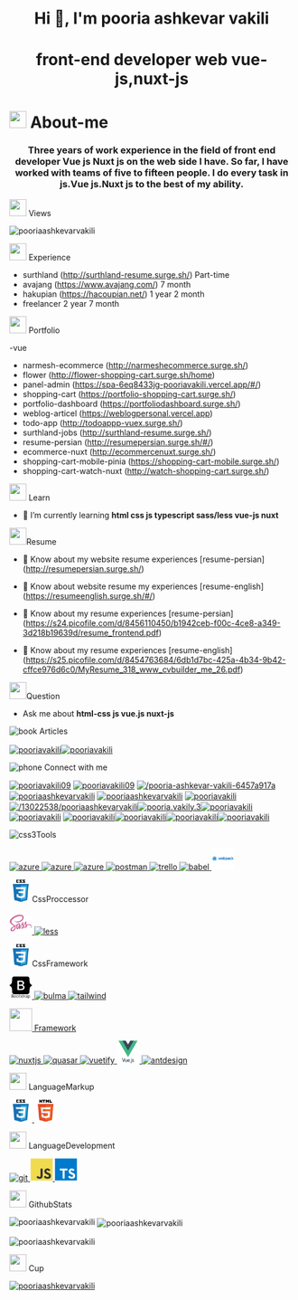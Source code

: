 <h1 align="center">Hi 👋, I'm pooria ashkevar vakili

</h1>
<h1 align="center">front-end developer web vue-js,nuxt-js

</h1>
<h1> <img src="https://img.icons8.com/color/2x/about.png" width="30" height="30"/> About-me
</h1>
<h3 align="center">
Three years of work experience in the field of front end developer Vue js Nuxt js on the web side
I have. So far, I have worked with teams of five to fifteen people. I do every task in js.Vue  js.Nuxt js to the best of my ability.</h3>



<img src="https://cdn-icons-png.flaticon.com/128/1947/1947911.png" width="30" height="30"/> Views
<p align="left"> <img src="https://komarev.com/ghpvc/?username=pooriaashkevarvakili&label=Profile%20views&color=0e75b6&style=flat" alt="pooriaashkevarvakili" /></p>



 <img src="https://img.icons8.com/cotton/2x/shopping-bag--v5.png" width="30" height="30"/> Experience
 
- surthland (http://surthland-resume.surge.sh/) Part-time
- avajang   (https://www.avajang.com/) 7 month
- hakupian  (https://hacoupian.net/) 1 year 2 month
- freelancer 2 year 7 month

 <img src="https://img.icons8.com/ultraviolet/2x/user.png" width="30" height="30"/> Portfolio
 
-vue 
- narmesh-ecommerce          (http://narmeshecommerce.surge.sh/) 
- flower                     (http://flower-shopping-cart.surge.sh/home)
- panel-admin                (https://spa-6eq8433jg-pooriavakili.vercel.app/#/)
- shopping-cart              (https://portfolio-shopping-cart.surge.sh/)
- portfolio-dashboard        (https://portfoliodashboard.surge.sh/)
- weblog-articel             (https://weblogpersonal.vercel.app)
- todo-app                   (http://todoappp-vuex.surge.sh/)
- surthland-jobs             (http://surthland-resume.surge.sh/)
- resume-persian            (http://resumepersian.surge.sh/#/)
- ecommerce-nuxt             (http://ecommercenuxt.surge.sh/)
- shopping-cart-mobile-pinia  (https://shopping-cart-mobile.surge.sh/)
- shopping-cart-watch-nuxt    (http://watch-shopping-cart.surge.sh/)

<img src="https://img.icons8.com/fluency/2x/address-book-2.png" width="30" height="30"/> Learn

- 🌱 I’m currently learning **html css js typescript sass/less vue-js nuxt**

<img src="https://img.icons8.com/external-others-inmotus-design/2x/external-Paper-16px-set-others-inmotus-design.png" width="30" height="30"/>Resume

- 👯 Know about my website resume experiences [resume-persian] (http://resumepersian.surge.sh/)
- 👯 Know about website resume my experiences [resume-english] (https://resumeenglish.surge.sh/#/)
- 👯 Know about my  resume experiences        [resume-persian]        (https://s24.picofile.com/d/8456110450/b1942ceb-f00c-4ce8-a349-3d218b19639d/resume_frontend.pdf)

- 👯 Know about my  resume experiences        [resume-english]        (https://s25.picofile.com/d/8454763684/6db1d7bc-425a-4b34-9b42-cffce976d6c0/MyResume_318_www_cvbuilder_me_26.pdf)


<img src="https://img.icons8.com/flat-round/2x/question-mark.png" width="30" height="30"/>Question
- Ask me about **html-css js vue.js nuxt-js**


 <img src="https://freeiconshop.com/wp-content/uploads/edd/book-flat.png" alt="book" width="40" height="40"/> Articles
<p align="left"><a href="https://medium.com/pooriavakili" target="blank"><img align="center" src="https://raw.githubusercontent.com/rahuldkjain/github-profile-readme-generator/master/src/images/icons/Social/medium.svg" alt="pooriavakili" height="30" width="40" /></a><a href="https://virgool.io/@pooriavakili09" target="blank"><img align="center" src="https://encrypted-tbn0.gstatic.com/images?q=tbn:ANd9GcSngtGzeFHTAgzzqIz-VTuf-JSMU4Xw6SuDJRQGeeYw&s" alt="pooriavakili" height="30" width="40" /></a> </p>

  <img src="https://freeiconshop.com/wp-content/uploads/edd/phone-flat-128x128.png" alt="phone" width="40" height="40"/> Connect with me
<p align="left">
<a href="https://twitter.com/pooriavakili09" target="blank"><img align="center" src="https://raw.githubusercontent.com/rahuldkjain/github-profile-readme-generator/master/src/images/icons/Social/twitter.svg" alt="pooriavakili09" height="30" width="40" /></a>
 <a href="https://www.aparat.com/learnqt" target="blank"><img align="center" src="https://img.icons8.com/color/2x/aparat.png" alt="pooriavakili09" height="30" width="40" /></a>
<a href="https://linkedin.com/in//pooria-ashkevar-vakili-6457a917a" target="blank"><img align="center" src="https://raw.githubusercontent.com/rahuldkjain/github-profile-readme-generator/master/src/images/icons/Social/linked-in-alt.svg" alt="/pooria-ashkevar-vakili-6457a917a" height="30" width="40" /></a>
<a href="https://instagram.com/pooriaashkevarvakili" target="blank"><img align="center" src="https://raw.githubusercontent.com/rahuldkjain/github-profile-readme-generator/master/src/images/icons/Social/instagram.svg" alt="pooriaashkevarvakili" height="30" width="40" /></a>
<a href="https://www.youtube.com/@pooriaashkevarvakili8848" target="blank"><img align="center" src="https://raw.githubusercontent.com/rahuldkjain/github-profile-readme-generator/master/src/images/icons/Social/youtube.svg" alt="pooriaashkevarvakili" height="30" width="40" /></a>
<a href="https://discord.gg/pooriavakili" target="blank"><img align="center" src="https://raw.githubusercontent.com/rahuldkjain/github-profile-readme-generator/master/src/images/icons/Social/discord.svg" alt="pooriavakili" height="30" width="40" /></a><a href="https://stackoverflow.com/users//13022538/pooriaashkevarvakili" target="blank"><img align="center" src="https://raw.githubusercontent.com/rahuldkjain/github-profile-readme-generator/master/src/images/icons/Social/stack-overflow.svg" alt="/13022538/pooriaashkevarvakili" height="30" width="40" /></a><a href="https://fb.com/pooria.vakily.3" target="blank"><img align="center" src="https://raw.githubusercontent.com/rahuldkjain/github-profile-readme-generator/master/src/images/icons/Social/facebook.svg" alt="pooria.vakily.3" height="30" width="40" /></a><a href="https://codepen.io/pooriavakili" target="blank"><img align="center" src="https://raw.githubusercontent.com/rahuldkjain/github-profile-readme-generator/master/src/images/icons/Social/codepen.svg" alt="pooriavakili" height="30" width="40" /></a>
<a href="https://dev.to/pooriavakili" target="blank"><img align="center" src="https://raw.githubusercontent.com/rahuldkjain/github-profile-readme-generator/master/src/images/icons/Social/devto.svg" alt="pooriavakili" height="30" width="40" /></a>
<a href="https://codesandbox.com/pooriavakili" target="blank"><img align="center" src="https://raw.githubusercontent.com/rahuldkjain/github-profile-readme-generator/master/src/images/icons/Social/codesandbox.svg" alt="pooriavakili" height="30" width="40" /></a><a href="https://api.whatsapp.com/send/?phone=989376720694&text&type=phone_number&app_absent=0" target="blank"><img align="center" src="https://www.freepnglogos.com/uploads/whatsapp-logo-light-green-png-0.png" alt="pooriavakili" height="30" width="40" /></a></a><a href="https://gitlab.com/pooriaashkevarvakili" target="blank"><img align="center" src="https://img.icons8.com/color/2x/gitlab.png" alt="pooriavakili" height="30" width="40" /></a><a href="https://pooriavakili09@gmail.com" target="blank"><img align="center" src="https://www.freepnglogos.com/uploads/logo-gmail-png/logo-gmail-png-gmail-icon-download-png-and-vector-1.png" alt="pooriavakili" height="30" width="40" /></a>
</p>


  <img src="https://cdn-icons-png.flaticon.com/128/7413/7413873.png" alt="css3" width="40" height="40"/>Tools
<p align="left"> <a href="https://www.atlassian.com/software/jira" target="_blank" rel="noreferrer"> <img src="https://p.kindpng.com/picc/s/278-2785101_jira-logo-png-transparent-png.png" alt="azure" width="40" height="40"/> </a> <a href="https://azure.microsoft.com/en-in/" target="_blank" rel="noreferrer"> <img src="https://www.vectorlogo.zone/logos/microsoft_azure/microsoft_azure-icon.svg" alt="azure" width="40" height="40"/> </a><a href="https://swagger.io/" target="_blank" rel="noreferrer"> <img src="https://upload.wikimedia.org/wikipedia/commons/a/ab/Swagger-logo.png" alt="azure" width="40" height="40"/> </a><a href="https://www.postman.com/" target="_blank" rel="noreferrer"> <img src="https://encrypted-tbn0.gstatic.com/images?q=tbn:ANd9GcS1FCAC2GVzqBMbtcsjOIeu7NpWs2pV3K6MQtoltAUo-hQAhWWx9ahZ&usqp=CAE&s" alt="postman" width="40" height="40"/> </a><a href="https://trello.com" target="_blank" rel="noreferrer"> <img src="https://brandslogos.com/wp-content/uploads/images/large/trello-logo.png" alt="trello" width="40" height="40"/> </a><a href="https://babeljs.io/" target="_blank" rel="noreferrer"> <img src="https://www.vectorlogo.zone/logos/babeljs/babeljs-icon.svg" alt="babel" width="40" height="40"/> </a><a href="https://webpack.js.org" target="_blank" rel="noreferrer"> <img src="https://raw.githubusercontent.com/devicons/devicon/d00d0969292a6569d45b06d3f350f463a0107b0d/icons/webpack/webpack-original-wordmark.svg" alt="webpack" width="40" height="40"/> </a></p>

 <img src="https://raw.githubusercontent.com/devicons/devicon/master/icons/css3/css3-original-wordmark.svg" alt="css3" width="40" height="40"/>CssProccessor
<p align="left"><a href="https://sass-lang.com" target="_blank" rel="noreferrer"> <img src="https://raw.githubusercontent.com/devicons/devicon/master/icons/sass/sass-original.svg" alt="sass" width="40" height="40"/> </a><a href="https://lesscss.org/" target="_blank" rel="noreferrer"> <img src="https://seeklogo.com/images/L/less-logo-AAE582C286-seeklogo.com.png" alt="less" width="40" height="40"/> </a></p>

 <img src="https://raw.githubusercontent.com/devicons/devicon/master/icons/css3/css3-original-wordmark.svg" alt="css3" width="40" height="40"/>CssFramework
<p align="left"><a href="https://getbootstrap.com" target="_blank" rel="noreferrer"> <img src="https://raw.githubusercontent.com/devicons/devicon/master/icons/bootstrap/bootstrap-plain-wordmark.svg" alt="bootstrap" width="40" height="40"/> </a> <a href="https://bulma.io/" target="_blank" rel="noreferrer"> <img src="https://raw.githubusercontent.com/gilbarbara/logos/804dc257b59e144eaca5bc6ffd16949752c6f789/logos/bulma.svg" alt="bulma" width="40" height="40"/> </a> <a href="https://tailwindcss.com/" target="_blank" rel="noreferrer"> <img src="https://www.vectorlogo.zone/logos/tailwindcss/tailwindcss-icon.svg" alt="tailwind" width="40" height="40"/> </p>

<img src="https://cdn.iconscout.com/icon/premium/png-64-thumb/framework-4296024-3563359.png" width="40" height="40"/> Framework
<p align="left"><a href="https://nuxtjs.org/" target="_blank" rel="noreferrer"> <img src="https://www.vectorlogo.zone/logos/nuxtjs/nuxtjs-icon.svg" alt="nuxtjs" width="40" height="40"/> </a><a href="https://quasar.dev/" target="_blank" rel="noreferrer"> <img src="https://cdn.quasar.dev/logo/svg/quasar-logo.svg" alt="quasar" width="40" height="40"/><a href="https://vuetifyjs.com/en/" target="_blank" rel="noreferrer"> <img src="https://bestofjs.org/logos/vuetify.svg" alt="vuetify" width="40" height="40"/> </a><a href="https://vuejs.org/" target="_blank" rel="noreferrer"> <img src="https://raw.githubusercontent.com/devicons/devicon/master/icons/vuejs/vuejs-original-wordmark.svg" alt="vuejs" width="40" height="40"/> </a><a href="https://ant.design/" target="_blank" rel="noreferrer"> <img src="https://gw.alipayobjects.com/zos/rmsportal/KDpgvguMpGfqaHPjicRK.svg" alt="antdesign" width="40" height="40"/> </a> </p>
 
 <img src="https://cdn4.iconfinder.com/data/icons/web-ui-color/128/Globe-128.png" width="30" height="30"/> LanguageMarkup
<p align="left"><a href="https://www.w3schools.com/css/" target="_blank" rel="noreferrer"> <img src="https://raw.githubusercontent.com/devicons/devicon/master/icons/css3/css3-original-wordmark.svg" alt="css3" width="40" height="40"/> </a> <a href="https://www.w3.org/html/" target="_blank" rel="noreferrer"> <img src="https://raw.githubusercontent.com/devicons/devicon/master/icons/html5/html5-original-wordmark.svg" alt="html5" width="40" height="40"/> </a></p>

 <img src="https://cdn4.iconfinder.com/data/icons/web-ui-color/128/Globe-128.png" width="30" height="30"/> LanguageDevelopment
<p align="left">    <a href="https://git-scm.com/" target="_blank" rel="noreferrer"> <img src="https://www.vectorlogo.zone/logos/git-scm/git-scm-icon.svg" alt="git" width="40" height="40"/> </a>  <a href="https://developer.mozilla.org/en-US/docs/Web/JavaScript" target="_blank" rel="noreferrer"> <img src="https://raw.githubusercontent.com/devicons/devicon/master/icons/javascript/javascript-original.svg" alt="javascript" width="40" height="40"/> </a>   </a>   <a href="https://www.typescriptlang.org/" target="_blank" rel="noreferrer"> <img src="https://raw.githubusercontent.com/devicons/devicon/master/icons/typescript/typescript-original.svg" alt="typescript" width="40" height="40"/> </a>   </p>

<img src="https://cdn-icons-png.flaticon.com/128/3109/3109540.png" width="30" height="30"/> GithubStats


<p><img align="left" src="https://github-readme-stats.vercel.app/api/top-langs?username=pooriaashkevarvakili&show_icons=true&locale=en&layout=compact" alt="pooriaashkevarvakili" /></p>



<p>&nbsp;<img align="center" src="https://github-readme-stats.vercel.app/api?username=pooriaashkevarvakili&show_icons=true&locale=en" alt="pooriaashkevarvakili" /></p>

<p><img align="center" src="https://github-readme-streak-stats.herokuapp.com/?user=pooriaashkevarvakili&" alt="pooriaashkevarvakili" /></p>

<img src="https://img.icons8.com/external-justicon-flat-justicon/2x/external-medal-reward-and-badges-justicon-flat-justicon-1.png" width="30" height="30"/> Cup
<p align="left"> <a href="https://github.com/ryo-ma/github-profile-trophy"><img src="https://github-profile-trophy.vercel.app/?username=pooriaashkevarvakili" alt="pooriaashkevarvakili" /></a> </p>

